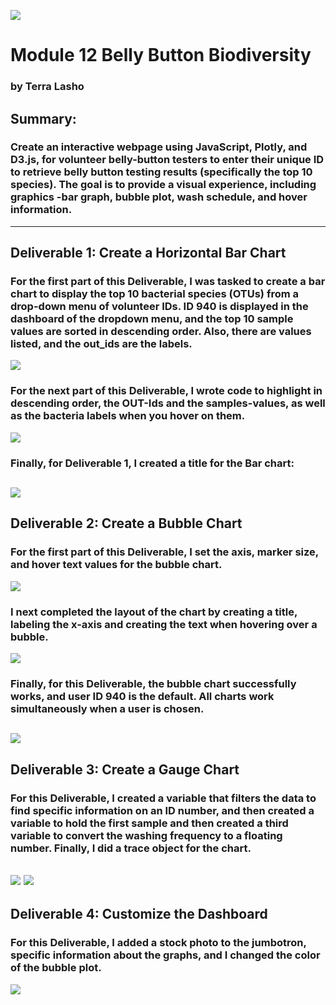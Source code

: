 ![]( https://github.com/Beetleee/Belly_Button_Biodiversity/blob/main/.vscode/P1.png)
# Module 12  Belly Button Biodiversity
### by Terra Lasho 

## Summary: 

### Create an interactive webpage using JavaScript, Plotly, and D3.js, for volunteer belly-button testers to enter their unique ID to retrieve belly button testing results (specifically the top 10 species). The goal is to provide a visual experience, including graphics -bar graph, bubble plot, wash schedule, and hover information.
--------------------------------------------------------------------------------------------------------------
## Deliverable 1: Create a Horizontal Bar Chart

### For the first part of this Deliverable, I was tasked to create a bar chart to display the top 10 bacterial species (OTUs) from a drop-down menu of volunteer IDs.  ID 940 is displayed in the dashboard of the dropdown menu, and the top 10 sample values are sorted in descending order. Also, there are values listed, and the out_ids are the labels.

![]( https://github.com/Beetleee/Belly_Button_Biodiversity/blob/main/.vscode/P2.png)

### For the next part of this Deliverable, I wrote code to highlight in descending order, the OUT-Ids and the samples-values, as well as the bacteria labels when you hover on them.

![]( https://github.com/Beetleee/Belly_Button_Biodiversity/blob/main/.vscode/P3.png)

### Finally, for Deliverable 1, I created a title for the Bar chart:

![]( https://github.com/Beetleee/Belly_Button_Biodiversity/blob/main/.vscode/P4.png)
--------------------------------------------------------------------------------------------------------------
## Deliverable 2: Create a Bubble Chart

### For the first part of this Deliverable, I set the axis, marker size, and hover text values for the bubble chart.

![]( https://github.com/Beetleee/Belly_Button_Biodiversity/blob/main/.vscode/P5.png)

### I next completed the layout of the chart by creating a title, labeling the x-axis and creating the text when hovering over a bubble.

![]( https://github.com/Beetleee/Belly_Button_Biodiversity/blob/main/.vscode/P6.png)

### Finally, for this Deliverable, the bubble chart successfully works, and user ID 940 is the default. All charts work simultaneously when a user is chosen.

![]( https://github.com/Beetleee/Belly_Button_Biodiversity/blob/main/.vscode/P7.png)
--------------------------------------------------------------------------------------------------------------
## Deliverable 3: Create a Gauge Chart

### For this Deliverable, I created a variable that filters the data to find specific information on an ID number, and then created a variable to hold the first sample  and then created a third variable to convert the washing frequency to a floating number. Finally, I did a trace object for the chart.

![]( https://github.com/Beetleee/Belly_Button_Biodiversity/blob/main/.vscode/P8.png)
![]( https://github.com/Beetleee/Belly_Button_Biodiversity/blob/main/.vscode/P9.png)
--------------------------------------------------------------------------------------------------------------
## Deliverable 4: Customize the Dashboard

### For this Deliverable, I added a stock photo to the jumbotron, specific information about the graphs, and I changed the color of the bubble plot.

![]( https://github.com/Beetleee/Belly_Button_Biodiversity/blob/main/.vscode/P10.png)
